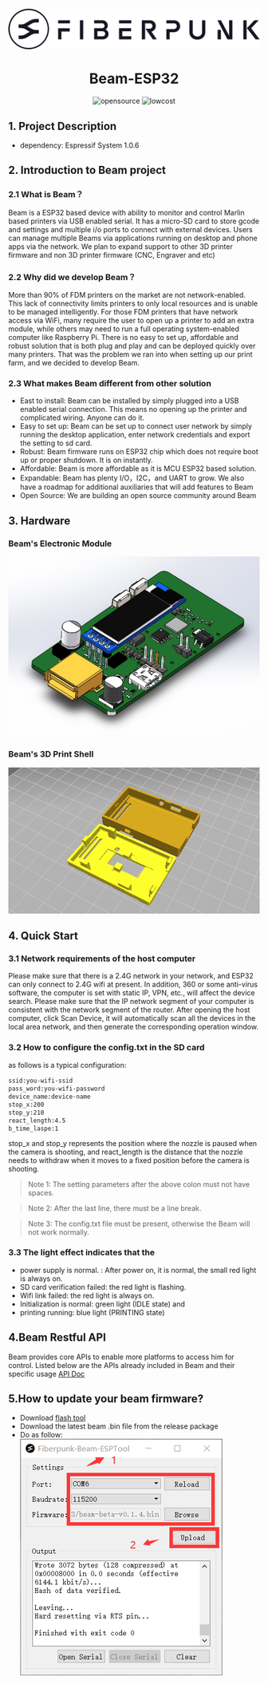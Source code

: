 
<p align="center"><img src="./Images/logo.png" alt="FiberPunk's logo" /></p>

<h1 align="center">Beam-ESP32</h1>
<p align="center">
  <img src="https://img.shields.io/badge/arduino-opensource-brightgreen" alt="opensource"/>
   <img src="https://img.shields.io/badge/hardware-lowcost-blue" alt="lowcost"/>

</p>

## 1. Project Description

- dependency: Espressif System 1.0.6


## 2. Introduction to Beam project

### 2.1 What is Beam？

Beam is a ESP32 based device with ability to monitor and control Marlin based printers via USB enabled serial. It has a micro-SD card to store gcode and settings and multiple i/o ports to connect with external devices.  Users can manage multiple Beams via applications running on desktop and phone apps via the network. We plan to expand support to other 3D printer firmware and non 3D printer firmware (CNC, Engraver and etc)


### 2.2 Why did we develop Beam？

More than 90% of FDM printers on the market are not network-enabled. This lack of connectivity limits printers to only local resources and is unable to be managed intelligently. For those FDM printers that have network access via WiFi, many require the user to open up a printer to add an extra module, while others may need to run a full operating system-enabled computer like Raspberry Pi.  There is no easy to set up, affordable and robust solution that is both plug and play and can be deployed quickly over many printers.  That was the problem we ran into when setting up our print farm, and we decided to develop Beam.

### 2.3 What makes Beam different from other solution

- East to install: Beam can be installed by simply plugged into a USB enabled serial connection. This means no opening up the printer and complicated wiring. Anyone can do it.
- Easy to set up: Beam can be set up to connect user network by simply running the desktop application, enter network credentials and export the setting to sd card. 
- Robust: Beam firmware runs on ESP32 chip which does not require boot up or proper shutdown. It is on instantly. 
- Affordable: Beam is more affordable as it is MCU ESP32 based solution.
- Expandable: Beam has plenty I/O，I2C，and UART  to grow. We also have a roadmap for additional auxiliaries that will add features to Beam
- Open Source: We are building an open source community around Beam 


## 3. Hardware

### Beam's Electronic Module

![image](Images/hardware.jpg)

### Beam's 3D Print Shell

![image](Images/box-shell-for-3d-print.jpg)

## 4. Quick Start


### 3.1 Network requirements of the host computer

Please make sure that there is a 2.4G network in your network, and ESP32 can only connect to 2.4G wifi at present. In addition, 360 or some anti-virus software, the computer is set with static IP, VPN, etc., will affect the device search. Please make sure that the IP network segment of your computer is consistent with the network segment of the router.
After opening the host computer, click Scan Device, it will automatically scan all the devices in the local area network, and then generate the corresponding operation window.



### 3.2 How to configure the config.txt in the SD card

as follows is a typical configuration:
```
ssid:you-wifi-ssid
pass_word:you-wifi-password
device_name:device-name
stop_x:200
stop_y:210
react_length:4.5
b_time_laspe:1

```
stop_x and stop_y represents the position where the nozzle is paused when the camera is shooting, and react_length is the distance that the nozzle needs to withdraw when it moves to a fixed position before the camera is shooting.

>Note 1: The setting parameters after the above colon must not have spaces.

>Note 2: After the last line, there must be a line break.

>Note 3: The config.txt file must be present, otherwise the Beam will not work normally.


### 3.3 The light effect indicates that the

- power supply is normal. : After power on, it is normal, the small red light is always on.
- SD card verification failed: the red light is flashing.
- Wifi link failed: the red light is always on.
- Initialization is normal: green light (IDLE state) and
- printing running: blue light (PRINTING state)


## 4.Beam Restful API

Beam provides core APIs to enable more platforms to access him for control. Listed below are the APIs already included in Beam and their specific usage [API Doc](./FP-BeamAPI.md)


## 5.How to update your beam firmware?

- Download [flash tool](https://github.com/fiberpunk1/Beam-ESP32/releases/download/Beta-v0.1.0/BeamFlash-Installer.exe)
- Download the latest beam  .bin file from the release package
- Do as follow:
![image](./Images/update-bin.png)


